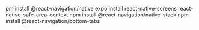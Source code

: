  pm install @react-navigation/native
 expo install react-native-screens react-native-safe-area-context
 npm install @react-navigation/native-stack
 npm install @react-navigation/bottom-tabs